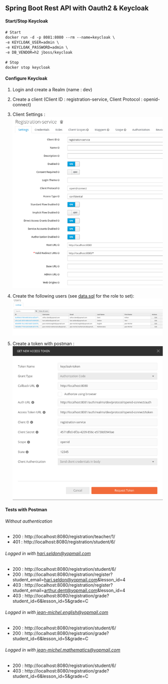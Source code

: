 ## Spring Boot Rest API with Oauth2 & Keycloak

#### Start/Stop Keycloak

```shell script
# Start
docker run -d -p 8081:8080 --rm --name=keycloak \
-e KEYCLOAK_USER=admin \
-e KEYCLOAK_PASSWORD=admin \
-e DB_VENDOR=h2 jboss/keycloak

# Stop
docker stop keycloak
```

#### Configure Keycloak
1) Login and create a Realm (name : dev)

2) Create a client (Client ID : registration-service, Client Protocol : openid-connect)

3) Client Settings :\
![Client Settings](img/keycloak_client.png)

4) Create the following users (see [data.sql](src/main/resources/db/data.sql) for the role to set):\
![Client Users](img/keycloak_users.png)

5) Create a token with postman :\
![Postman Token](img/keycloak_postman.png)

#### Tests with Postman
###### Without authentication
* 200 : http://localhost:8080/registration/teacher/1/
* 401 : http://localhost:8080/registration/student/6/

###### Logged in with hari.seldon@yopmail.com
* 200 : http://localhost:8080/registration/student/6/
* 200 : http://localhost:8080/registration/register?student_email=hari.seldon@yopmail.com&lesson_id=4
* 403 : http://localhost:8080/registration/register?student_email=arthur.dent@yopmail.com&lesson_id=4
* 403 : http://localhost:8080/registration/grade?student_id=6&lesson_id=5&grade=C

###### Logged in with jean-michel.english@yopmail.com
* 200 : http://localhost:8080/registration/student/6/
* 200 : http://localhost:8080/registration/grade?student_id=6&lesson_id=5&grade=C

###### Logged in with jean-michel.mathematics@yopmail.com
* 200 : http://localhost:8080/registration/student/6/
* 403 : http://localhost:8080/registration/grade?student_id=6&lesson_id=5&grade=C
